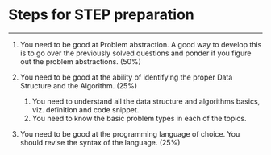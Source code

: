 # Steps for STEP preparation
----------------------------

1. You need to be good at Problem abstraction. A good way to develop this is to go over the previously solved questions and ponder if you figure out the problem abstractions. (50%)

2. You need to be good at the ability of identifying the proper Data Structure and the Algorithm. (25%)
    1. You need to understand all the data structure and algorithms basics, viz. definition and code snippet.
    2. You need to know the basic problem types in each of the topics.

3. You need to be good at the programming language of choice. You should revise the syntax of the language. (25%)
